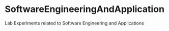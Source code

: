 # SoftwareEngineeringAndApplication
Lab Experiments related to Software Engineering and Applications
